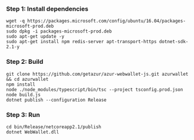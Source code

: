 ### Step 1: Install dependencies

    wget -q https://packages.microsoft.com/config/ubuntu/16.04/packages-microsoft-prod.deb
    sudo dpkg -i packages-microsoft-prod.deb
    sudo apt-get update -y
    sudo apt-get install npm redis-server apt-transport-https dotnet-sdk-2.1-y

### Step 2: Build

    git clone https://github.com/getazur/azur-webwallet-js.git azurwallet && cd azurwallet
    npm install
    node ./node_modules/typescript/bin/tsc --project tsconfig.prod.json
    node build.js
    dotnet publish --configuration Release
    
### Step 3: Run
    
    cd bin/Release/netcoreapp2.1/publish
    dotnet WebWallet.dll
